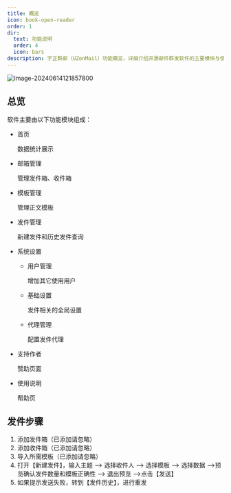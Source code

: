 ```yaml
---
title: 概览
icon: book-open-reader
order: 1
dir:
  text: 功能说明
  order: 4
  icon: bars
description: 宇正群邮（UZonMail）功能概览，详细介绍开源邮件群发软件的主要模块与使用流程。支持邮件群发、邮件营销、模板管理、邮箱管理等，适用于企业级邮件群发场景，是最好用的开源邮件群发软件。
---
```


![image-20240614121857800](https://obs.uamazing.cn:52443/public/files/images/image-20240614121857800.png)


## 总览

软件主要由以下功能模块组成：

- 首页

  数据统计展示

- 邮箱管理

  管理发件箱、收件箱

- 模板管理

  管理正文模板

- 发件管理

  新建发件和历史发件查询

- 系统设置

  - 用户管理

    增加其它使用用户

  - 基础设置

    发件相关的全局设置

  - 代理管理

    配置发件代理

- 支持作者

  赞助页面

- 使用说明

  帮助页

## 发件步骤

1. 添加发件箱（已添加请忽略）
2. 添加收件箱（已添加请忽略）
3. 导入所需模板（已添加请忽略）
4. 打开【新建发件】，输入主题 --> 选择收件人 --> 选择模板 --> 选择数据 -->预览确认发件数量和模板正确性 --> 退出预览 -->点击【发送】
5. 如果提示发送失败，转到【发件历史】，进行重发